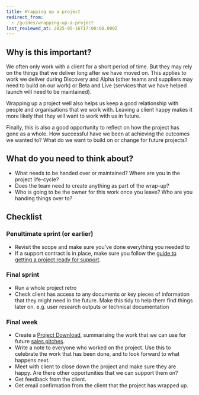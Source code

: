 ```yaml
---
title: Wrapping up a project
redirect_from:
  - /guides/wrapping-up-a-project
last_reviewed_at: 2025-05-16T17:00:00.000Z
---
```

## Why is this important?

We often only work with a client for a short period of time. But they may rely
on the things that we deliver long after we have moved on. This applies to work
we deliver during Discovery and Alpha (other teams and suppliers may need to
build on our work) or Beta and Live (services that we have helped launch will
need to be maintained).

Wrapping up a project well also helps us keep a good relationship with people
and organisations that we work with. Leaving a client happy makes it more likely
that they will want to work with us in future.

Finally, this is also a good opportunity to reflect on how the project has gone
as a whole. How successful have we been at achieving the outcomes we wanted to?
What do we want to build on or change for future projects?

## What do you need to think about?

* What needs to be handed over or maintained? Where are you in the project
  life-cycle?
* Does the team need to create anything as part of the wrap-up?
* Who is going to be the owner for this work once you leave? Who are you handing
  things over to?

## Checklist

### Penultimate sprint (or earlier)

* Revisit the scope and make sure you’ve done everything you needed to
* If a support contract is in place, make sure you follow the
  [guide to getting a project ready for support](/tech/getting-a-project-ready-for-support/).

### Final sprint

* Run a whole project retro
* Check client has access to any documents or key pieces of information that
  they might need in the future. Make this tidy to help them find things later
  on. e.g. user research outputs or technical documentation

### Final week

* Create a [Project Download](https://drive.google.com/drive/folders/1opbb5_JZblj59Vgt5SI8BaZ65kVSonws?usp=sharing), summarising the work that we can use for future [sales pitches](https://playbook.dxw.com/guides/how-we-do-pitches).
* Write a note to everyone who worked on the project. Use this to celebrate the
  work that has been done, and to look forward to what happens next.
* Meet with client to close down the project and make sure they are happy. Are
  there other opportunities that we can support them on?
* Get feedback from the client.
* Get email confirmation from the client that the project has wrapped up.
